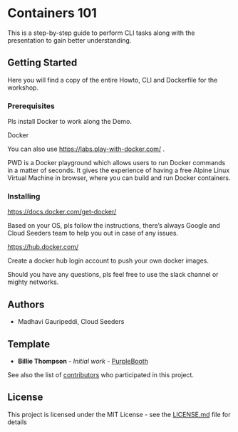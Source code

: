 # Containers 101

This is a step-by-step guide to perform CLI tasks along with the presentation to gain better understanding.

## Getting Started

Here you will find a copy of the entire Howto, CLI and Dockerfile for the workshop.

### Prerequisites

Pls install Docker to work along the Demo.

Docker

You can also use https://labs.play-with-docker.com/  .

PWD is a Docker playground which allows users to run Docker commands in a matter of seconds. It gives the experience of having a free Alpine Linux Virtual Machine in browser, where you can build and run Docker containers.

### Installing

https://docs.docker.com/get-docker/

Based on your OS, pls follow the instructions, there’s always Google and Cloud Seeders team to help you out in case of any issues.

https://hub.docker.com/

Create a docker hub login account to push your own docker images.

Should you have any questions, pls feel free to use the slack channel or mighty networks.

## Authors
* Madhavi Gauripeddi, Cloud Seeders

## Template
* **Billie Thompson** - *Initial work* - [PurpleBooth](https://github.com/PurpleBooth)

See also the list of [contributors](https://github.com/your/project/contributors) who participated in this project.

## License

This project is licensed under the MIT License - see the [LICENSE.md](LICENSE.md) file for details
